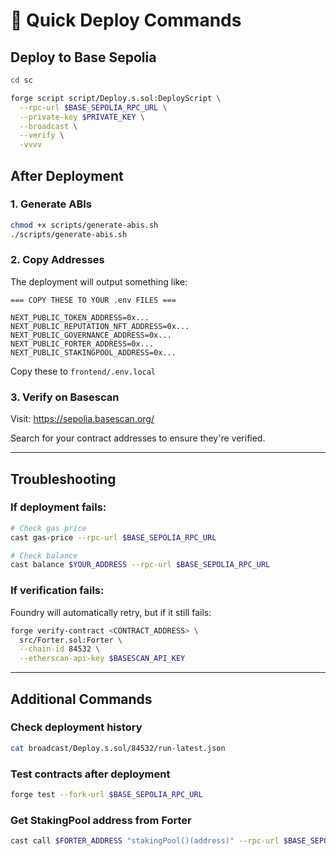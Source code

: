 # 🚀 Quick Deploy Commands

## Deploy to Base Sepolia

```bash
cd sc

forge script script/Deploy.s.sol:DeployScript \
  --rpc-url $BASE_SEPOLIA_RPC_URL \
  --private-key $PRIVATE_KEY \
  --broadcast \
  --verify \
  -vvvv
```

## After Deployment

### 1. Generate ABIs
```bash
chmod +x scripts/generate-abis.sh
./scripts/generate-abis.sh
```

### 2. Copy Addresses
The deployment will output something like:
```
=== COPY THESE TO YOUR .env FILES ===

NEXT_PUBLIC_TOKEN_ADDRESS=0x...
NEXT_PUBLIC_REPUTATION_NFT_ADDRESS=0x...
NEXT_PUBLIC_GOVERNANCE_ADDRESS=0x...
NEXT_PUBLIC_FORTER_ADDRESS=0x...
NEXT_PUBLIC_STAKINGPOOL_ADDRESS=0x...
```

Copy these to `frontend/.env.local`

### 3. Verify on Basescan
Visit: https://sepolia.basescan.org/

Search for your contract addresses to ensure they're verified.

---

## Troubleshooting

### If deployment fails:
```bash
# Check gas price
cast gas-price --rpc-url $BASE_SEPOLIA_RPC_URL

# Check balance
cast balance $YOUR_ADDRESS --rpc-url $BASE_SEPOLIA_RPC_URL
```

### If verification fails:
Foundry will automatically retry, but if it still fails:
```bash
forge verify-contract <CONTRACT_ADDRESS> \
  src/Forter.sol:Forter \
  --chain-id 84532 \
  --etherscan-api-key $BASESCAN_API_KEY
```

---

## Additional Commands

### Check deployment history
```bash
cat broadcast/Deploy.s.sol/84532/run-latest.json
```

### Test contracts after deployment
```bash
forge test --fork-url $BASE_SEPOLIA_RPC_URL
```

### Get StakingPool address from Forter
```bash
cast call $FORTER_ADDRESS "stakingPool()(address)" --rpc-url $BASE_SEPOLIA_RPC_URL
```
